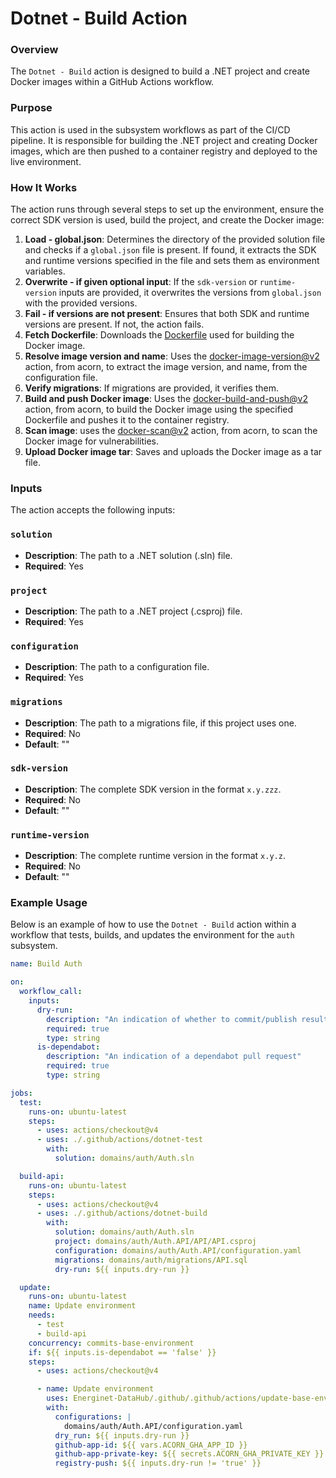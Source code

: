 # Dotnet - Build Action

### Overview

The `Dotnet - Build` action is designed to build a .NET project and create Docker images within a GitHub Actions workflow.

### Purpose

This action is used in the subsystem workflows as part of the CI/CD pipeline. It is responsible for building the .NET project and creating Docker images, which are then pushed to a container registry and deployed to the live environment.

### How It Works

The action runs through several steps to set up the environment, ensure the correct SDK version is used, build the project, and create the Docker image:

1. **Load - global.json**: Determines the directory of the provided solution file and checks if a `global.json` file is present. If found, it extracts the SDK and runtime versions specified in the file and sets them as environment variables.
2. **Overwrite - if given optional input**: If the `sdk-version` or `runtime-version` inputs are provided, it overwrites the versions from `global.json` with the provided versions.
3. **Fail - if versions are not present**: Ensures that both SDK and runtime versions are present. If not, the action fails.
4. **Fetch Dockerfile**: Downloads the [Dockerfile](https://github.com/Energinet-DataHub/.github/Dockerfile.simplified) used for building the Docker image.
5. **Resolve image version and name**: Uses the [docker-image-version@v2](https://github.com/Energinet-DataHub/.github/.github/blob/main/actions/docker-image-version/action.yaml) action, from acorn, to extract the image version, and name, from the configuration file.
6. **Verify migrations**: If migrations are provided, it verifies them.
7. **Build and push Docker image**: Uses the [docker-build-and-push@v2](https://github.com/Energinet-DataHub/.github/.github/blob/main/actions/docker-build-and-push/action.yaml) action, from acorn, to build the Docker image using the specified Dockerfile and pushes it to the container registry.
8. **Scan image**: uses the [docker-scan@v2](https://github.com/Energinet-DataHub/.github/.github/blob/main/actions/docker-scan/action.yaml) action, from acorn, to scan the Docker image for vulnerabilities.
9. **Upload Docker image tar**: Saves and uploads the Docker image as a tar file.

### Inputs

The action accepts the following inputs:

### `solution`

- **Description**: The path to a .NET solution (.sln) file.
- **Required**: Yes

### `project`

- **Description**: The path to a .NET project (.csproj) file.
- **Required**: Yes

### `configuration`

- **Description**: The path to a configuration file.
- **Required**: Yes

### `migrations`

- **Description**: The path to a migrations file, if this project uses one.
- **Required**: No
- **Default**: ""

### `sdk-version`

- **Description**: The complete SDK version in the format `x.y.zzz`.
- **Required**: No
- **Default**: ""

### `runtime-version`

- **Description**: The complete runtime version in the format `x.y.z`.
- **Required**: No
- **Default**: ""

### Example Usage

Below is an example of how to use the `Dotnet - Build` action within a workflow that tests, builds, and updates the environment for the `auth` subsystem.

```yaml
name: Build Auth

on:
  workflow_call:
    inputs:
      dry-run:
        description: "An indication of whether to commit/publish results"
        required: true
        type: string
      is-dependabot:
        description: "An indication of a dependabot pull request"
        required: true
        type: string

jobs:
  test:
    runs-on: ubuntu-latest
    steps:
      - uses: actions/checkout@v4
      - uses: ./.github/actions/dotnet-test
        with:
          solution: domains/auth/Auth.sln

  build-api:
    runs-on: ubuntu-latest
    steps:
      - uses: actions/checkout@v4
      - uses: ./.github/actions/dotnet-build
        with:
          solution: domains/auth/Auth.sln
          project: domains/auth/Auth.API/API/API.csproj
          configuration: domains/auth/Auth.API/configuration.yaml
          migrations: domains/auth/migrations/API.sql
          dry-run: ${{ inputs.dry-run }}

  update:
    runs-on: ubuntu-latest
    name: Update environment
    needs:
      - test
      - build-api
    concurrency: commits-base-environment
    if: ${{ inputs.is-dependabot == 'false' }}
    steps:
      - uses: actions/checkout@v4

      - name: Update environment
        uses: Energinet-DataHub/.github/.github/actions/update-base-environment@v14
        with:
          configurations: |
            domains/auth/Auth.API/configuration.yaml
          dry_run: ${{ inputs.dry-run }}
          github-app-id: ${{ vars.ACORN_GHA_APP_ID }}
          github-app-private-key: ${{ secrets.ACORN_GHA_PRIVATE_KEY }}
          registry-push: ${{ inputs.dry-run != 'true' }}
```
